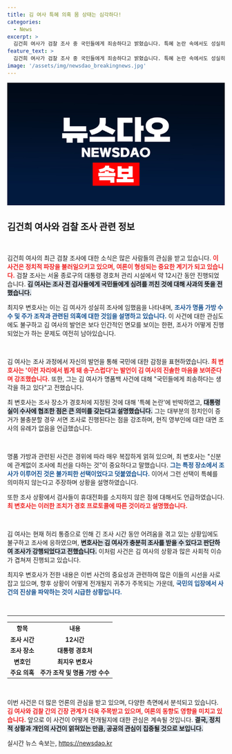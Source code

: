 ```yaml
---
title: 김 여사 특혜 의혹 몸 상태는 심각하다!
categories:
  - News
excerpt: >
  김건희 여사가 검찰 조사 중 국민들에게 죄송하다고 밝혔습니다. 특혜 논란 속에서도 성실히 조사에 임하며 반론을 제기한 그녀의 말이 주목받고 있습니다.
feature_text: >
  김건희 여사가 검찰 조사 중 국민들에게 죄송하다고 밝혔습니다. 특혜 논란 속에서도 성실히 조사에 임하며 반론을 제기한 그녀의 말이 주목받고 있습니다.
image: '/assets/img/newsdao_breakingnews.jpg'
---
```


<p><img src="/assets/img/newsdao_breakingnews.jpg" alt="ontimetimes 속보" /></p>

<h2 data-ke-size="size26">김건희 여사와 검찰 조사 관련 정보</h2>

<p data-ke-size="size16">&nbsp;</p>

<p>김건희 여사의 최근 검찰 조사에 대한 소식은 많은 사람들의 관심을 받고 있습니다. <b><span style="color: #ee2323;">이 사건은 정치적 파장을 불러일으키고 있으며, 여론이 형성되는 중요한 계기가 되고 있습니다.</span></b> 검찰 조사는 서울 종로구의 대통령 경호처 관리 시설에서 약 12시간 동안 진행되었습니다. <b><span style="background-color: #21538527;">김 여사는 조사 전 검사들에게 국민들에게 심려를 끼친 것에 대해 사과의 뜻을 전했습니다.</span></b> </p>

<p>최지우 변호사는 이는 김 여사가 성실히 조사에 임했음을 나타내며, <b><span style="color: #1a5490;">조사가 명품 가방 수수 및 주가 조작과 관련된 의혹에 대한 것임을 설명하고 있습니다.</span></b> 이 사건에 대한 관심도에도 불구하고 김 여사의 발언은 보다 인간적인 면모를 보이는 한편, 조사가 어떻게 진행되었는가 하는 문제도 여전히 남아있습니다.</p>

<p data-ke-size="size16">&nbsp;</p>

<p>김 여사는 조사 과정에서 자신의 발언을 통해 국민에 대한 감정을 표현하였습니다. <b><span style="color: #ee2323;">최 변호사는 '이런 자리에서 뵙게 돼 송구스럽다'는 발언이 김 여사의 진솔한 마음을 보여준다며 강조했습니다.</span></b> 또한, 그는 김 여사가 명품백 사건에 대해 "국민들에게 죄송하다는 생각을 하고 있다"고 전했습니다. </p>

<p>최 변호사는 조사 장소가 경호처에 지정된 것에 대해 '특혜 논란'에 반박하였고, <b><span style="background-color: #21538527;">대통령실이 수사에 협조한 점은 큰 의미를 갖는다고 설명했습니다.</span></b> 그는 대부분의 정치인이 증거가 불충분할 경우 서면 조사로 진행된다는 점을 강조하며, 현직 영부인에 대한 대면 조사의 유례가 없음을 언급했습니다. </p>

<p data-ke-size="size16">&nbsp;</p>

<p>명품 가방과 관련된 사건은 경위에 따라 매우 복잡하게 얽혀 있으며, 최 변호사는 "신분에 관계없이 조사에 최선을 다하는 것"이 중요하다고 말했습니다. <b><span style="color: #1a5490;">그는 특정 장소에서 조사가 이루어진 것은 불가피한 선택이었다고 덧붙였습니다.</span></b> 이어서 그런 선택이 특혜를 의미하지 않는다고 주장하며 상황을 설명하였습니다.</p>

<p>또한 조사 상황에서 검사들이 휴대전화를 소지하지 않은 점에 대해서도 언급하였습니다. <b><span style="color: #ee2323;">최 변호사는 이러한 조치가 경호 프로토콜에 따른 것이라고 설명했습니다.</span></b> </p>

<p data-ke-size="size16">&nbsp;</p>

<p>김 여사는 현재 허리 통증으로 인해 긴 조사 시간 동안 어려움을 겪고 있는 상황임에도 불구하고 조사에 응하였으며, <b><span style="background-color: #21538527;">변호사는 김 여사가 충분히 조사를 받을 수 있다고 판단하여 조사가 강행되었다고 전했습니다.</span></b> 이처럼 사건은 김 여사의 상황과 많은 사회적 이슈가 겹쳐져 진행되고 있습니다. </p>

<p>최지우 변호사가 전한 내용은 이번 사건의 중요성과 관련하여 많은 이들의 시선을 사로잡고 있으며, 향후 상황이 어떻게 전개될지 귀추가 주목되는 가운데, <b><span style="color: #1a5490;">국민의 입장에서 사건의 진상을 파악하는 것이 시급한 상황입니다.</span></b> </p>

<p data-ke-size="size16">&nbsp;</p>

<hr />

<table style="width: 100%;">
    <tbody>
        <tr>
            <td style="text-align: center; height: 22px;"><b>항목</b></td>
            <td style="text-align: center; height: 22px;"><b>내용</b></td>
        </tr>
        <tr>
            <td style="text-align: center; height: 17px;"><b>조사 시간</b></td>
            <td style="text-align: center; height: 17px;"><b>12시간</b></td>
        </tr>
        <tr>
            <td style="text-align: center; height: 17px;"><b>조사 장소</b></td>
            <td style="text-align: center; height: 17px;"><b>대통령 경호처</b></td>
        </tr>
        <tr>
            <td style="text-align: center; height: 17px;"><b>변호인</b></td>
            <td style="text-align: center; height: 17px;"><b>최지우 변호사</b></td>
        </tr>
        <tr>
            <td style="text-align: center; height: 17px;"><b>주요 의혹</b></td>
            <td style="text-align: center; height: 17px;"><b>주가 조작 및 명품 가방 수수</b></td>
        </tr>
    </tbody>
</table>

<p data-ke-size="size16">&nbsp;</p> 

<p>이번 사건은 더 많은 언론의 관심을 받고 있으며, 다양한 측면에서 분석되고 있습니다. <b><span style="color: #ee2323;">김 여사와 검찰 간의 긴장 관계가 더욱 주목받고 있으며, 여론의 동향도 영향을 미치고 있습니다.</span></b> 앞으로 이 사건이 어떻게 전개될지에 대한 관심은 계속될 것입니다. <b><span style="background-color: #21538527;">결국, 정치적 상황과 개인의 사건이 얽혀있는 만큼, 공공의 관심이 집중될 것으로 보입니다.</span></b></p>
실시간 뉴스 속보는, <a href="https://newsdao.kr" rel="dofollow">https://newsdao.kr</a>



